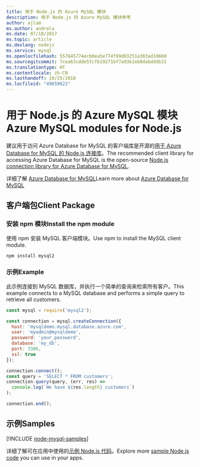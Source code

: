 ```yaml
---
title: 用于 Node.js 的 Azure MySQL 模块
description: 用于 Node.js 的 Azure MySQL 模块参考
author: ajlam
ms.author: andrela
ms.date: 07/18/2017
ms.topic: article
ms.devlang: nodejs
ms.service: mysql
ms.openlocfilehash: 557645774ecb0ea5e774f99d03251a303ad19660
ms.sourcegitcommit: 7cea63cdde5fcfb19271bf7a93b1eb0dabdddb31
ms.translationtype: HT
ms.contentlocale: zh-CN
ms.lasthandoff: 10/25/2018
ms.locfileid: "49659622"
---
```

# <a name="azure-mysql-modules-for-nodejs"></a><span data-ttu-id="6ca99-103">用于 Node.js 的 Azure MySQL 模块</span><span class="sxs-lookup"><span data-stu-id="6ca99-103">Azure MySQL modules for Node.js</span></span>

<span data-ttu-id="6ca99-104">建议用于访问 Azure Database for MySQL 的客户端库是开源的[用于 Azure Database for MySQL 的 Node.js 连接库](https://github.com/sidorares/node-mysql2)。</span><span class="sxs-lookup"><span data-stu-id="6ca99-104">The recommended client library for accessing Azure Database for MySQL is the open-source [Node.js connection library for Azure Database for MySQL](https://github.com/sidorares/node-mysql2).</span></span> 

<span data-ttu-id="6ca99-105">详细了解 [Azure Database for MySQL](https://docs.microsoft.com/azure/MySQL/)</span><span class="sxs-lookup"><span data-stu-id="6ca99-105">Learn more about [Azure Database for MySQL](https://docs.microsoft.com/azure/MySQL/)</span></span>

## <a name="client-package"></a><span data-ttu-id="6ca99-106">客户端包</span><span class="sxs-lookup"><span data-stu-id="6ca99-106">Client Package</span></span>

### <a name="install-the-npm-module"></a><span data-ttu-id="6ca99-107">安装 npm 模块</span><span class="sxs-lookup"><span data-stu-id="6ca99-107">Install the npm module</span></span>

<span data-ttu-id="6ca99-108">使用 npm 安装 MySQL 客户端模块。</span><span class="sxs-lookup"><span data-stu-id="6ca99-108">Use npm to install the MySQL client module.</span></span>

```bash
npm install mysql2
```   

### <a name="example"></a><span data-ttu-id="6ca99-109">示例</span><span class="sxs-lookup"><span data-stu-id="6ca99-109">Example</span></span>

<span data-ttu-id="6ca99-110">此示例连接到 MySQL 数据库，并执行一个简单的查询来检索所有客户。</span><span class="sxs-lookup"><span data-stu-id="6ca99-110">This example connects to a MySQL database and performs a simple query to retrieve all customers.</span></span>

```javascript
const mysql = require('mysql2');

const connection = mysql.createConnection({
  host: 'mysqldemo.mysql.database.azure.com',
  user: 'myadmin@mysqldemo',
  password: 'your_password',
  database: 'my_db',
  port: 3306,
  ssl: true
});

connection.connect();
const query = 'SELECT * FROM customers';
connection.query(query, (err, res) =>
  console.log(`We have ${res.length} customers`)
);

connection.end();
```

## <a name="samples"></a><span data-ttu-id="6ca99-111">示例</span><span class="sxs-lookup"><span data-stu-id="6ca99-111">Samples</span></span>

[!INCLUDE [node-mysql-samples](../docs-ref-conceptual/includes/mysql-samples.md)]

<span data-ttu-id="6ca99-112">详细了解可在应用中使用的[示例 Node.js 代码](https://azure.microsoft.com/resources/samples/?platform=nodejs)。</span><span class="sxs-lookup"><span data-stu-id="6ca99-112">Explore more [sample Node.js code](https://azure.microsoft.com/resources/samples/?platform=nodejs) you can use in your apps.</span></span>
